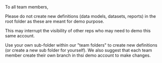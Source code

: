 To all team members, 

Please do not create new definitions (data models, datasets, reports) in the root folder as these are meant for demo purpose. 

This may interrupt the visibility of other reps who may need to demo this same account.

Use your own sub-folder within our "team folders" to create new definitions (or create a new sub folder for yourself). We also suggest that each team member create their own branch in thsi demo account to make changes.